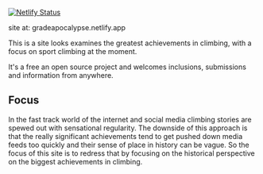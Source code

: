 [![Netlify Status](https://api.netlify.com/api/v1/badges/4ca7054e-dbe8-4b56-a630-58616d650159/deploy-status)](https://app.netlify.com/sites/gradeapocalypse/deploys)

site at: gradeapocalypse.netlify.app


This is a site looks examines the greatest achievements in climbing, with a focus on sport climbing at the moment. 

It's a free an open source project and welcomes inclusions, submissions and information from anywhere.

## Focus

In the fast track world of the internet and social media climbing stories are spewed out with sensational regularity. The downside of this approach is that the really significant achievements tend to get pushed down media feeds too quickly and their sense of place in history can be vague. So the focus of this site is to redress that by focusing on the historical perspective on the biggest achievements in climbing.



